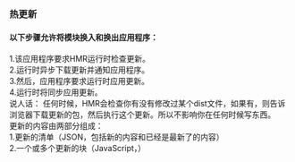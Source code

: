 ###     热更新
####  以下步骤允许将模块换入和换出应用程序：
1.该应用程序要求HMR运行时检查更新。        
2.运行时异步下载更新并通知应用程序。     
3.然后，应用程序要求运行时应用更新。     
4.运行时将同步应用更新。   
说人话：
任何时候，HMR会检查你有没有修改过某个dist文件，如果有，则告诉浏览器下载更新的包，然后执行这个更新。所以不影响你在任何时候写东西。    
更新的内容由两部分组成：   
1.更新的清单（JSON，包括新的内容和已经是最新了的内容）   
2.一个或多个更新的块（JavaScript，） 

